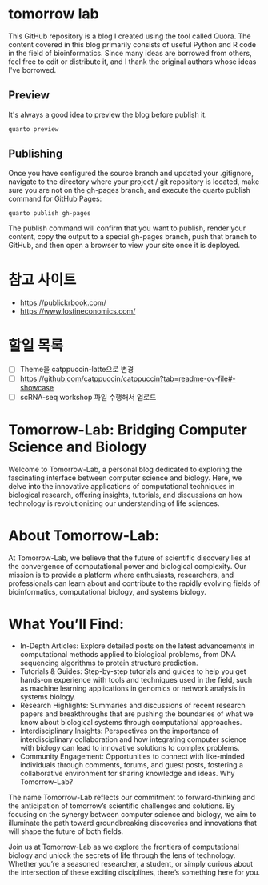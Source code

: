 # tomorrow lab

This GitHub repository is a blog I created using the tool called Quora. The content covered in this blog primarily consists of useful Python and R code in the field of bioinformatics. Since many ideas are borrowed from others, feel free to edit or distribute it, and I thank the original authors whose ideas I've borrowed.

## Preview

It's always a good idea to preview the blog before publish it.

```
quarto preview
```

## Publishing

Once you have configured the source branch and updated your .gitignore, navigate to the directory where your project / git repository is located, make sure you are not on the gh-pages branch, and execute the quarto publish command for GitHub Pages:

```
quarto publish gh-pages
```

The publish command will confirm that you want to publish, render your content, copy the output to a special gh-pages branch, push that branch to GitHub, and then open a browser to view your site once it is deployed.

# 참고 사이트

- https://publickrbook.com/
- https://www.lostineconomics.com/

# 할일 목록

- [ ] Theme을 catppuccin-latte으로 변경
- [ ] https://github.com/catppuccin/catppuccin?tab=readme-ov-file#-showcase
- [ ] scRNA-seq workshop 파일 수행해서 업로드

# Tomorrow-Lab: Bridging Computer Science and Biology

Welcome to Tomorrow-Lab, a personal blog dedicated to exploring the fascinating interface between computer science and biology. Here, we delve into the innovative applications of computational techniques in biological research, offering insights, tutorials, and discussions on how technology is revolutionizing our understanding of life sciences.

# About Tomorrow-Lab:

At Tomorrow-Lab, we believe that the future of scientific discovery lies at the convergence of computational power and biological complexity. Our mission is to provide a platform where enthusiasts, researchers, and professionals can learn about and contribute to the rapidly evolving fields of bioinformatics, computational biology, and systems biology.

# What You’ll Find:

- In-Depth Articles: Explore detailed posts on the latest advancements in computational methods applied to biological problems, from DNA sequencing algorithms to protein structure prediction.
- Tutorials & Guides: Step-by-step tutorials and guides to help you get hands-on experience with tools and techniques used in the field, such as machine learning applications in genomics or network analysis in systems biology.
- Research Highlights: Summaries and discussions of recent research papers and breakthroughs that are pushing the boundaries of what we know about biological systems through computational approaches.
- Interdisciplinary Insights: Perspectives on the importance of interdisciplinary collaboration and how integrating computer science with biology can lead to innovative solutions to complex problems.
- Community Engagement: Opportunities to connect with like-minded individuals through comments, forums, and guest posts, fostering a collaborative environment for sharing knowledge and ideas.
Why Tomorrow-Lab?

The name Tomorrow-Lab reflects our commitment to forward-thinking and the anticipation of tomorrow’s scientific challenges and solutions. By focusing on the synergy between computer science and biology, we aim to illuminate the path toward groundbreaking discoveries and innovations that will shape the future of both fields.

Join us at Tomorrow-Lab as we explore the frontiers of computational biology and unlock the secrets of life through the lens of technology. Whether you’re a seasoned researcher, a student, or simply curious about the intersection of these exciting disciplines, there’s something here for you.